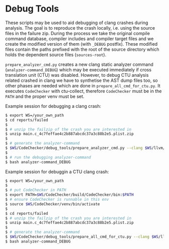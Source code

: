 Debug Tools
===========

These scripts may be used to aid debugging of clang crashes during analysis.
The goal is to reproduce the crash locally, i.e. using the source files in the
failure zip. During the process we take the original compile command database,
compiler includes and compiler target files and we create the modified version
of them (with `_DEBUG` postfix).  These modified files contain the paths
prefixed with the root of the source directory which holds the dependent source
files (`sources-root`).

`prepare_analyzer_cmd.py` creates a new clang static analyzer command
(`analyzer-command_DEBUG`) which may be executed immediately if cross
translation unit (CTU) was disabled.  However, to debug CTU analysis related
crashed in clang we have to synthetise the AST dump files too, so other phases
are needed which are done in `prepare_all_cmd_for_ctu.py`.  It executes
`CodeChecker` with ctu-collect, therefore `CodeChecker` must be in the `PATH`
and the proper venv must be set.

Example session for debugging a clang crash:
```sh
$ export WS=/your_own_path
$ cd reports/failed
$
$ # unzip the failzip of the crash you are interested in
$ unzip main.c_4c7feffae4c2b887abcdc37a3c88b2e5.plist.zip
$
$ # generate the analyzer-command
$ $WS/CodeChecker/debug_tools/prepare_analyzer_cmd.py --clang $WS/llvm/build/debug/bin/clang
$
$ # run the debugging analyzer-command
$ bash analyzer-command_DEBUG
```

Example session for debuggin a CTU clang crash:
```sh
$ export WS=/your_own_path
$
$ # put CodeChecker in PATH
$ export PATH=$WS/CodeChecker/build/CodeChecker/bin:$PATH
$ # ensure CodeChecker is runnable in this env
$ source $WS/CodeChecker/venv/bin/activate
$
$ cd reports/failed
$ # unzip the failzip of the crash you are interested in
$ unzip main.c_4c7feffae4c2b887abcdc37a3c88b2e5.plist.zip
$
$ # generate the analyzer-command
$ $WS/CodeChecker/debug_tools/prepare_all_cmd_for_ctu.py --clang $WS/llvm/build/debug/bin/clang
$ bash analyzer-command_DEBUG
```